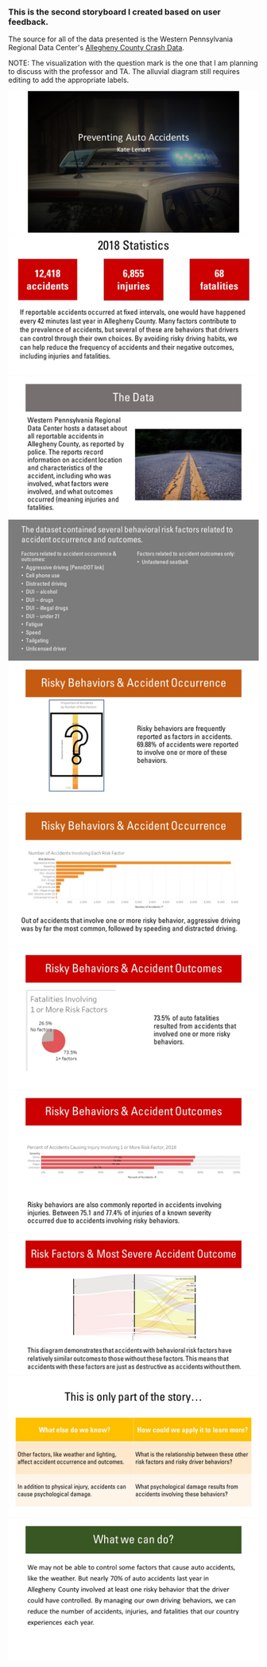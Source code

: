 ### This is the second storyboard I created based on user feedback.<br/>

The source for all of the data presented is the Western Pennsylvania Regional Data Center's [Allegheny County Crash Data](https://data.wprdc.org/dataset/allegheny-county-crash-data).<br/>

NOTE: The visualization with the question mark is the one that I am planning to discuss with the professor and TA. The alluvial diagram still requires editing to add the appropriate labels.

![Page 1 of 11](Slide1.JPG)
![Page 2 of 11](Slide2.JPG)
![Page 3 of 11](Slide3.JPG)
![Page 4 of 11](Slide4.JPG)
![Page 5 of 11](Slide5.JPG)
![Page 6 of 11](Slide6.JPG)
![Page 7 of 11](Slide7.JPG)
![Page 8 of 11](Slide8.JPG)
![Page 9 of 11](Slide9.JPG)
![Page 10 of 11](Slide10.JPG)
![Page 11 of 11](Slide11.JPG)
